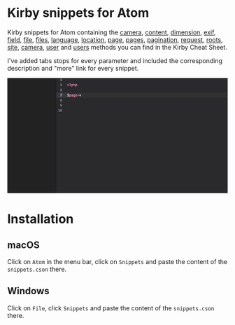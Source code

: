 # Kirby snippets for Atom

 Kirby snippets for Atom containing the [camera](https://getkirby.com/docs/cheatsheet#camera), [content](https://getkirby.com/docs/cheatsheet#content), [dimension](https://getkirby.com/docs/cheatsheet#dimension), [exif](https://getkirby.com/docs/cheatsheet#exif), [field](https://getkirby.com/docs/cheatsheet#field-methods), [file](https://getkirby.com/docs/cheatsheet#file), [files](https://getkirby.com/docs/cheatsheet#files), [language](https://getkirby.com/docs/cheatsheet#language), [location](https://getkirby.com/docs/cheatsheet#location), [page](https://getkirby.com/docs/cheatsheet#page), [pages](https://getkirby.com/docs/cheatsheet#pages), [pagination](https://getkirby.com/docs/cheatsheet#pagination), [request](https://getkirby.com/docs/cheatsheet#request), [roots](https://getkirby.com/docs/cheatsheet#roots), [site](https://getkirby.com/docs/cheatsheet#site), [camera](https://getkirby.com/docs/cheatsheet#urls), [user](https://getkirby.com/docs/cheatsheet#user) and [users](https://getkirby.com/docs/cheatsheet#users) methods you can find in the Kirby Cheat Sheet.

I've added tabs stops for every parameter and included the corresponding description and "more" link for every snippet.

![Kirby snippets](snippets-preview.gif?raw=true "Preview")

# Installation

## macOS

Click on `Atom` in the menu bar, click on `Snippets` and paste the content of the `snippets.cson` there.

## Windows

Click on `File`, click `Snippets` and paste the content of the `snippets.cson` there.

